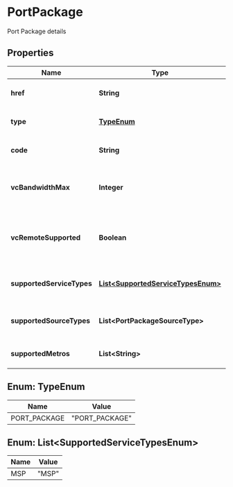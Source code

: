 

# PortPackage

Port Package details

## Properties

| Name | Type | Description | Notes |
|------------ | ------------- | ------------- | -------------|
|**href** | **String** | Port Package URI |  [optional] [readonly] |
|**type** | [**TypeEnum**](#TypeEnum) | Port Package Type |  |
|**code** | **String** | Port Package code |  |
|**vcBandwidthMax** | **Integer** | Maximum virtual connection bandwidth in Mbps |  [optional] |
|**vcRemoteSupported** | **Boolean** | Indicates if remote virtual connections are supported |  [optional] |
|**supportedServiceTypes** | [**List&lt;SupportedServiceTypesEnum&gt;**](#List&lt;SupportedServiceTypesEnum&gt;) | List of supported service types |  [optional] |
|**supportedSourceTypes** | **List&lt;PortPackageSourceType&gt;** | List of supported source types |  [optional] |
|**supportedMetros** | **List&lt;String&gt;** | List of supported metros |  [optional] |



## Enum: TypeEnum

| Name | Value |
|---- | -----|
| PORT_PACKAGE | &quot;PORT_PACKAGE&quot; |



## Enum: List&lt;SupportedServiceTypesEnum&gt;

| Name | Value |
|---- | -----|
| MSP | &quot;MSP&quot; |



